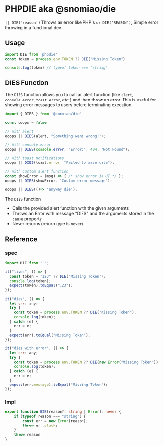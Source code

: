 # PHPDIE aka @snomiao/die

`|| DIE('reason')` Throws an error like PHP's `or DIE('REASON')`, Simple error throwing in a functional dev.

## Usage

```js
import DIE from 'phpdie'
const token = process.env.TOKEN ?? DIE("Missing Token")

console.log(token) // typeof token === "string"


```

## DIES Function

The `DIES` function allows you to call an alert function (like `alert`, `console.error`, `toast.error`, etc.) and then throw an error. This is useful for showing error messages to users before terminating execution.

```js
import { DIES } from '@snomiao/die'

const ooops = false

// With alert
ooops || DIES(alert, "Something went wrong!");

// With console.error
ooops || DIES(console.error, "Error:", 404, "Not Found");

// With toast notifications
ooops || DIES(toast.error, "Failed to save data");

// With custom alert function
const showError = (msg) => { /* show error in UI */ };
ooops || DIES(showError, "Custom error message");

ooops || DIES(()=> 'anyway die');

```

The `DIES` function:
- Calls the provided alert function with the given arguments
- Throws an Error with message "DIES" and the arguments stored in the `cause` property
- Never returns (return type is `never`)

## Reference

### spec

```js
import DIE from ".";

it("lives", () => {
  const token = "123" ?? DIE("Missing Token");
  console.log(token);
  expect(token).toEqual("123");
});

it("dies", () => {
  let err: any;
  try {
    const token = process.env.TOKEN ?? DIE("Missing Token");
    console.log(token);
  } catch (e) {
    err = e;
  }
  expect(err).toEqual("Missing Token");
});

it("dies with error", () => {
  let err: any;
  try {
    const token = process.env.TOKEN ?? DIE(new Error("Missing Token"));
    console.log(token);
  } catch (e) {
    err = e;
  }
  expect(err.message).toEqual("Missing Token");
});


```

### Impl

```ts
export function DIE(reason?: string | Error): never {
    if (typeof reason === "string") {
        const err = new Error(reason);
        throw err.stack;
    }
    throw reason;
}
```

